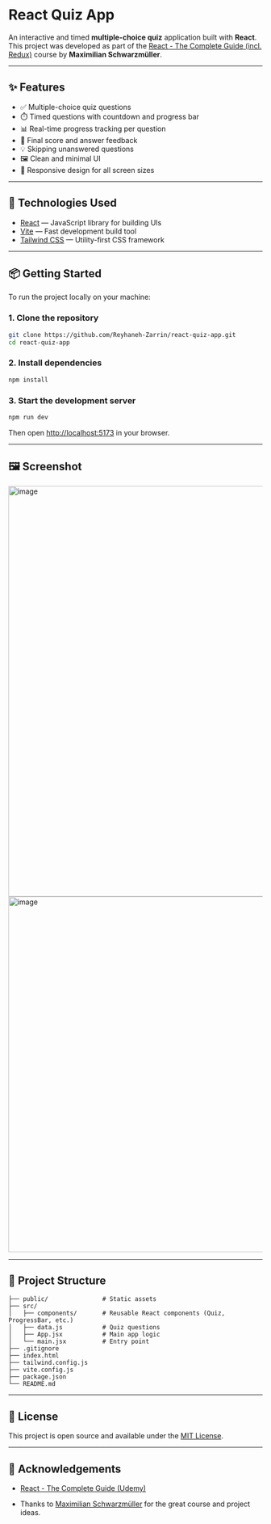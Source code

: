 # React Quiz App

An interactive and timed **multiple-choice quiz** application built with **React**.  
This project was developed as part of the [React - The Complete Guide (incl. Redux)](https://www.udemy.com/course/react-the-complete-guide-incl-redux/) course by **Maximilian Schwarzmüller**.

---

## ✨ Features

- ✅ Multiple-choice quiz questions
- ⏱️ Timed questions with countdown and progress bar
- 📊 Real-time progress tracking per question
- 🎯 Final score and answer feedback
- 💡 Skipping unanswered questions
- 🖼️ Clean and minimal UI
- 📱 Responsive design for all screen sizes

---

## 🚀 Technologies Used

- [React](https://reactjs.org/) — JavaScript library for building UIs  
- [Vite](https://vitejs.dev/) — Fast development build tool  
- [Tailwind CSS](https://tailwindcss.com/) — Utility-first CSS framework

---

## 📦 Getting Started

To run the project locally on your machine:

### 1. Clone the repository

```bash
git clone https://github.com/Reyhaneh-Zarrin/react-quiz-app.git
cd react-quiz-app
````

### 2. Install dependencies

```bash
npm install
```

### 3. Start the development server

```bash
npm run dev
```

Then open [http://localhost:5173](http://localhost:5173) in your browser.

---

## 🖼️ Screenshot

<img width="1093" height="813" alt="image" src="https://github.com/user-attachments/assets/9ec08f41-c4e4-4d6b-8956-bc9b977c0efc" />
<img width="1004" height="704" alt="image" src="https://github.com/user-attachments/assets/97647696-44ff-4f0d-8f72-4e19207df81b" />

---

## 📁 Project Structure

```
├── public/               # Static assets
├── src/                 
│   ├── components/       # Reusable React components (Quiz, ProgressBar, etc.)
│   ├── data.js           # Quiz questions
│   ├── App.jsx           # Main app logic
│   └── main.jsx          # Entry point
├── .gitignore
├── index.html
├── tailwind.config.js
├── vite.config.js
├── package.json
└── README.md
```

---

## 🔐 License

This project is open source and available under the [MIT License](https://opensource.org/licenses/MIT).

---

## 🙌 Acknowledgements

- [React - The Complete Guide (Udemy)](https://www.udemy.com/course/react-the-complete-guide-incl-redux/)
    
- Thanks to [Maximilian Schwarzmüller](https://github.com/maxschwarzmueller) for the great course and project ideas.
    
